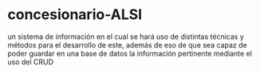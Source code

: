 # concesionario-ALSI
un sistema de información en el cual se hará uso de distintas técnicas y métodos para el desarrollo de este, además de eso de que sea capaz de poder guardar en una base de datos la información pertinente mediante el uso del CRUD
